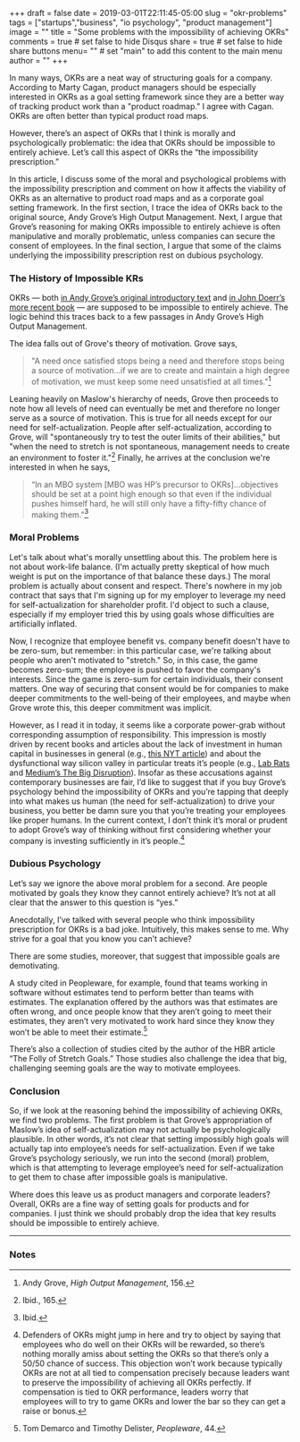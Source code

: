 +++
draft = false
date = 2019-03-01T22:11:45-05:00
slug = "okr-problems"
tags = ["startups","business", "io psychology", "product management"]
image = ""
title = "Some problems with the impossibility of achieving OKRs"
comments = true	# set false to hide Disqus
share = true	# set false to hide share buttons
menu= ""		# set "main" to add this content to the main menu
author = ""
+++

In many ways, OKRs are a neat way of structuring goals for a company. According to Marty Cagan, product managers should be especially interested in OKRs as a goal setting framework since they are a better way of tracking product work than a "product roadmap." I agree with Cagan. OKRs are often better than typical product road maps.

However, there’s an aspect of OKRs that I think is morally and psychologically problematic: the idea that OKRs should be impossible to entirely achieve. Let’s call this aspect of OKRs the “the impossibility prescription.” 

In this article, I discuss some of the moral and psychological problems with the impossibility prescription and comment on how it affects the viability of OKRs as an alternative to product road maps and as a corporate goal setting framework. In the first section, I trace the idea of OKRs back to the original source, Andy Grove’s High Output Management. Next, I argue that Grove’s reasoning for making OKRs impossible to entirely achieve is often manipulative and morally problematic, unless companies can secure the consent of employees. In the final section, I argue that some of the claims underlying the impossibility prescription rest on dubious psychology.

### The History of Impossible KRs

OKRs — both [in Andy Grove’s original introductory text](https://www.amazon.com/dp/B015VACHOK/ref=dp-kindle-redirect?_encoding=UTF8&btkr=1) and [in John Doerr’s more recent book](https://www.amazon.com/dp/B078FZ9SYB/ref=dp-kindle-redirect?_encoding=UTF8&btkr=1) — are supposed to be impossible to entirely achieve. The logic behind this traces back to a few passages in Andy Grove’s High Output Management.

The idea falls out of Grove's theory of motivation. Grove says, 

>"A need once satisfied stops being a need and therefore stops being a source of motivation...if we are to create and maintain a high degree of motivation, we must keep some need unsatisfied at all times."[^1] 

Leaning heavily on Maslow's hierarchy of needs, Grove then proceeds to note how all levels of need can eventually be met and therefore no longer serve as a source of motivation. This is true for all needs except for our need for self-actualization. People after self-actualization, according to Grove, will "spontaneously try to test the outer limits of their abilities," but "when the need to stretch is not spontaneous, management needs to create an environment to foster it."[^2] Finally, he arrives at the conclusion we're interested in when he says, 

>“In an MBO system [MBO was HP’s precursor to OKRs]…objectives should be set at a point high enough so that even if the individual pushes himself hard, he will still only have a fifty-fifty chance of making them."[^3]

### Moral Problems

Let's talk about what's morally unsettling about this. The problem here is not about work-life balance. (I'm actually pretty skeptical of how much weight is put on the importance of that balance these days.) The moral problem is actually about consent and respect. There's nowhere in my job contract that says that I'm signing up for my employer to leverage my need for self-actualization for shareholder profit. I'd object to such a clause, especially if my employer tried this by using goals whose difficulties are artificially inflated.

Now, I recognize that employee benefit vs. company benefit doesn't have to be zero-sum, but remember: in this particular case, we're talking about people who aren't motivated to "stretch." So, in this case, the game becomes zero-sum; the employee is pushed to favor the company's interests. Since the game is zero-sum for certain individuals, their consent matters. One way of securing that consent would be for companies to make deeper commitments to the well-being of their employees, and maybe when Grove wrote this, this deeper commitment was implicit.

However, as I read it in today, it seems like a corporate power-grab without corresponding assumption of responsibility. This impression is mostly driven by recent books and articles about the lack of investment in human capital in businesses in general (e.g., [this NYT article](https://www.nytimes.com/2017/09/03/upshot/to-understand-rising-inequality-consider-the-janitors-at-two-top-companies-then-and-now.html)) and about the dysfunctional way silicon valley in particular treats it’s people (e.g., [Lab Rats](https://www.amazon.com/dp/B07B2T6R8Q/ref=dp-kindle-redirect?_encoding=UTF8&btkr=1) and [Medium’s The Big Disruption](https://disruption.medium.com/)). Insofar as these accusations against contemporary businesses are fair, I’d like to suggest that if you buy Grove’s psychology behind the impossibility of OKRs and you’re tapping that deeply into what makes us human (the need for self-actualization) to drive your business, you better be damn sure you that you’re treating your employees like proper humans. In the current context, I don’t think it’s moral or prudent to adopt Grove’s way of thinking without first considering whether your company is investing sufficiently in it’s people.[^4]

### Dubious Psychology

Let’s say we ignore the above moral problem for a second. Are people motivated by goals they know they cannot entirely achieve? It’s not at all clear that the answer to this question is “yes.” 

Anecdotally, I’ve talked with several people who think impossibility prescription for OKRs is a bad joke. Intuitively, this makes sense to me. Why strive for a goal that you know you can’t achieve?

There are some studies, moreover, that suggest that impossible goals are demotivating.

A study cited in Peopleware, for example, found that teams working in software without estimates tend to perform better than teams with estimates. The explanation offered by the authors was that estimates are often wrong, and once people know that they aren’t going to meet their estimates, they aren’t very motivated to work hard since they know they won’t be able to meet their estimate.[^5]

There’s also a collection of studies cited by the author of the HBR article “The Folly of Stretch Goals.” Those studies also challenge the idea that big, challenging seeming goals are the way to motivate employees.

### Conclusion

So, if we look at the reasoning behind the impossibility of achieving OKRs, we find two problems. The first problem is that Grove’s appropriation of Maslow’s idea of self-actualization may not actually be psychologically plausible. In other words, it’s not clear that setting impossibly high goals will actually tap into employee’s needs for self-actualization. Even if we take Grove’s psychology seriously, we run into the second (moral) problem, which is that attempting to leverage employee’s need for self-actualization to get them to chase after impossible goals is manipulative.

Where does this leave us as product managers and corporate leaders? Overall, OKRs are a fine way of setting goals for products and for companies. I just think we should probably drop the idea that key results should be impossible to entirely achieve.

---

### Notes

[^1]: Andy Grove, _High Output Management_, 156.

[^2]: Ibid., 165.

[^3]: Ibid.

[^4]: Defenders of OKRs might jump in here and try to object by saying that employees who do well on their OKRs will be rewarded, so there’s nothing morally amiss about setting the OKRs so that there’s only a 50/50 chance of success. This objection won’t work because typically OKRs are not at all tied to compensation precisely because leaders want to preserve the impossibility of achieving all OKRs perfectly. If compensation is tied to OKR performance, leaders worry that employees will to try to game OKRs and lower the bar so they can get a raise or bonus.

[^5]: Tom Demarco and Timothy Delister, _Peopleware_, 44.


